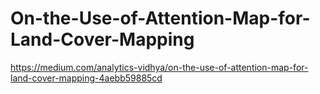 # On-the-Use-of-Attention-Map-for-Land-Cover-Mapping
https://medium.com/analytics-vidhya/on-the-use-of-attention-map-for-land-cover-mapping-4aebb59885cd
